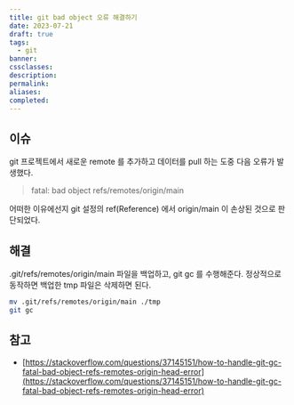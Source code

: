 ```yaml
---
title: git bad object 오류 해결하기
date: 2023-07-21
draft: true
tags:
  - git
banner: 
cssclasses: 
description: 
permalink: 
aliases: 
completed:
---
```

## 이슈

git 프로젝트에서 새로운 remote 를 추가하고 데이터를 pull 하는 도중 다음 오류가 발생했다.

> fatal: bad object refs/remotes/origin/main

어떠한 이유에선지 git 설정의 ref(Reference) 에서 origin/main 이 손상된 것으로 판단되었다.

  

## 해결

.git/refs/remotes/origin/main 파일을 백업하고, git gc 를 수행해준다. 정상적으로 동작하면 백업한 tmp 파일은 삭제하면 된다.

```Bash
mv .git/refs/remotes/origin/main ./tmp
git gc
```

  

## 참고

- [https://stackoverflow.com/questions/37145151/how-to-handle-git-gc-fatal-bad-object-refs-remotes-origin-head-error](https://stackoverflow.com/questions/37145151/how-to-handle-git-gc-fatal-bad-object-refs-remotes-origin-head-error)